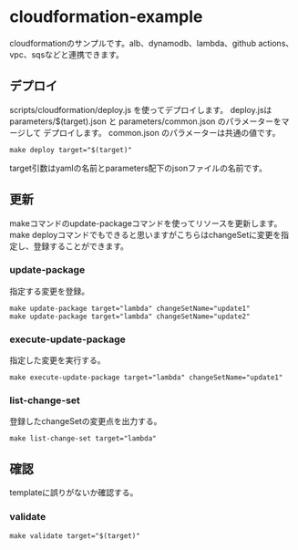 # cloudformation-example
cloudformationのサンプルです。alb、dynamodb、lambda、github actions、vpc、sqsなどと連携できます。

## デプロイ
scripts/cloudformation/deploy.js を使ってデプロイします。
deploy.jsは parameters/$(target).json と parameters/common.json のパラメーターをマージして
デプロイします。
common.json のパラメーターは共通の値です。

```
make deploy target="$(target)"
```

target引数はyamlの名前とparameters配下のjsonファイルの名前です。

## 更新

makeコマンドのupdate-packageコマンドを使ってリソースを更新します。
make deployコマンドでもできると思いますがこちらはchangeSetに変更を指定し、登録することができます。

### update-package
指定する変更を登録。

```
make update-package target="lambda" changeSetName="update1"
make update-package target="lambda" changeSetName="update2"
```

### execute-update-package
指定した変更を実行する。

```
make execute-update-package target="lambda" changeSetName="update1"
```

### list-change-set
登録したchangeSetの変更点を出力する。

```
make list-change-set target="lambda"
```

## 確認
templateに誤りがないか確認する。

### validate

```
make validate target="$(target)"
```
